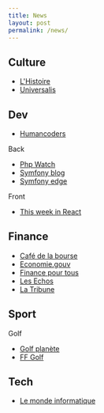 ```yaml
---
title: News
layout: post 
permalink: /news/ 
---
```


## Culture
- [L'Histoire](https://www.lhistoire.fr)
- [Universalis](https://www.universalis.fr)

## Dev
- [Humancoders](https://news.humancoders.com)

Back
- [Php Watch](https://php.watch)
- [Symfony blog](https://symfony.com/blog)
- [Symfony edge](https://symfony.com/blog/category/living-on-the-edge)

Front
- [This week in React](https://thisweekinreact.com/articles)

## Finance
- [Café de la bourse](https://www.cafedelabourse.com)
- [Economie.gouv](https://www.economie.gouv.fr)
- [Finance pour tous](https://www.lafinancepourtous.com)
- [Les Echos](https://www.lesechos.fr)
- [La Tribune](https://www.latribune.fr)

## Sport
Golf
- [Golf planète](https://www.golfplanete.com)
- [FF Golf](https://www.ffgolf.org)

## Tech
- [Le monde informatique](https://www.lemondeinformatique.fr)
